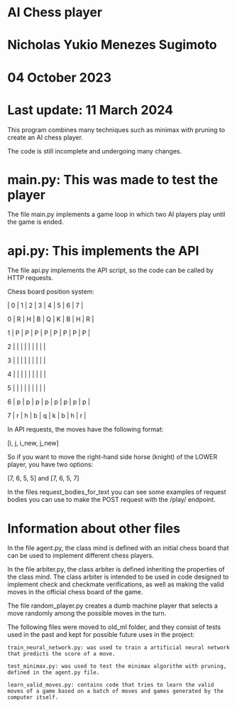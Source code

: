 # AI Chess player
# Nicholas Yukio Menezes Sugimoto
# 04 October 2023
# Last update: 11 March 2024

This program combines many techniques such as minimax with pruning to create an AI chess player.

The code is still incomplete and undergoing many changes.

# main.py: This was made to test the player

The file main.py implements a game loop in which two AI players play until the game is ended. 

# api.py: This implements the API

The file api.py implements the API script, so the code can be called by HTTP requests.

Chess board position system:

  | 0 | 1 | 2 | 3 | 4 | 5 | 6 | 7 |

0 | R | H | B | Q | K | B | H | R | 

1 | P | P | P | P | P | P | P | P | 

2 |   |   |   |   |   |   |   |   | 

3 |   |   |   |   |   |   |   |   | 

4 |   |   |   |   |   |   |   |   | 

5 |   |   |   |   |   |   |   |   | 

6 | p | p | p | p | p | p | p | p | 

7 | r | h | b | q | k | b | h | r | 

In API requests, the moves have the following format:

[i, j, i_new, j_new]

So if you want to move the right-hand side horse (knight) of the LOWER player, you have two options:

[7, 6, 5, 5] and [7, 6, 5, 7]

In the files request_bodies_for_text you can see some examples of request bodies you can use to make the POST request with the /play/ endpoint.

# Information about other files

In the file agent.py, the class mind is defined with an initial chess board that can be used to implement different chess players.

In the file arbiter.py, the class arbiter is defined inheriting the properties of the class mind. The class arbiter is intended to be used in code designed to implement check and checkmate verifications, as well as making the valid moves in the official chess board of the game.

The file random_player.py creates a dumb machine player that selects a move randomly among the possible moves in the turn.

The following files were moved to old_ml folder, and they consist of tests used in the past and kept for possible future uses in the project:

    train_neural_network.py: was used to train a artificial neural network that predicts the score of a move.

    test_minimax.py: was used to test the minimax algorithm with pruning, defined in the agent.py file.

    learn_valid_moves.py: contains code that tries to learn the valid moves of a game based on a batch of moves and games generated by the computer itself.

